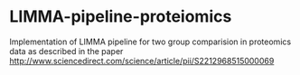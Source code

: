 # LIMMA-pipeline-proteiomics
Implementation of LIMMA pipeline for two group comparision in proteomics data as described in the paper http://www.sciencedirect.com/science/article/pii/S2212968515000069
